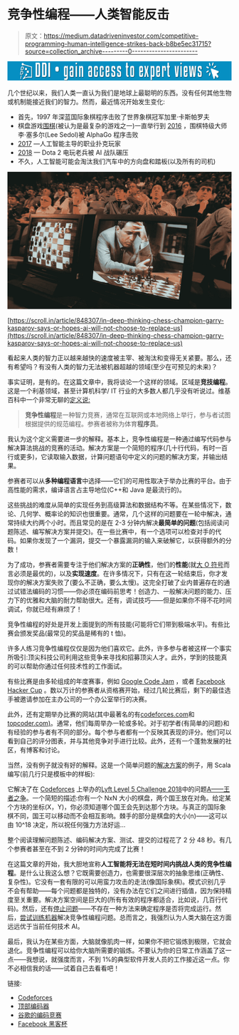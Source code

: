 # 竞争性编程——人类智能反击

> 原文：<https://medium.datadriveninvestor.com/competitive-programming-human-intelligence-strikes-back-b8be5ec31715?source=collection_archive---------0----------------------->

[![](img/0ccc174c5c05192d4aae3907099faf49.png)](http://www.track.datadriveninvestor.com/1B9E)

几个世纪以来，我们人类一直认为我们是地球上最聪明的东西。没有任何其他生物或机制能接近我们的智力。然而，最近情况开始发生变化:

*   首先，1997 年深蓝国际象棋程序击败了世界象棋冠军加里·卡斯帕罗夫
*   棋盘游戏[围棋](https://en.wikipedia.org/wiki/Go_(game))(被认为是最复杂的游戏之一)一直举行到 [2016](https://www.theguardian.com/technology/2016/mar/15/googles-alphago-seals-4-1-victory-over-grandmaster-lee-sedol) ，围棋特级大师李·塞多尔(Lee Sedol)被 AlphaGo 程序击败
*   [2017](https://www.gambling.com/news/brains-vs-ai-professional-poker-players-dominated-by-artificial-intelligence-238700) —人工智能主导的职业扑克玩家
*   [2018](https://www.engadget.com/2018/08/06/openai-five-dumpsters-dota-2-veterans/) — Dota 2 电玩老兵被 AI 战队碾压
*   不久，人工智能可能会淘汰我们汽车中的方向盘和踏板(以及所有的司机)

![](img/125fbfe06aeb20db3f56cf69acb01a69.png)

[https://scroll.in/article/848307/in-deep-thinking-chess-champion-garry-kasparov-says-or-hopes-ai-will-not-choose-to-replace-us](https://scroll.in/article/848307/in-deep-thinking-chess-champion-garry-kasparov-says-or-hopes-ai-will-not-choose-to-replace-us)

看起来人类的智力正以越来越快的速度被主宰、被淘汰和变得无关紧要。那么，还有希望吗？有没有人类的智力无法被机器超越的领域(至少在可预见的未来)？

事实证明，是有的。在这篇文章中，我将谈论一个这样的领域。区域是**竞技编程**。这是一个利基领域，甚至计算机科学/ IT 行业的大多数人都几乎没有听说过。维基百科中一个非常无聊的[定义说:](https://en.wikipedia.org/wiki/Competitive_programming)

> **竞争性编程**是一种智力竞赛，通常在互联网或本地网络上举行，参与者试图根据提供的规范编程。参赛者被称为体育**程序员**。

我认为这个定义需要进一步的解释。基本上，竞争性编程是一种通过编写代码参与解决算法挑战的竞赛的活动。解决方案是一个简短的程序(几十行代码，有时一百行或更多)，它读取输入数据，计算问题语句中定义的问题的解决方案，并输出结果。

参赛者可以从**多种编程语言**中选择——它们的可用性取决于举办比赛的平台。由于高性能的需求，编译语言占主导地位(C++和 Java 是最流行的)。

这些挑战的难度从简单的实现任务到高级算法和数据结构不等。在某些情况下，数论、几何学、概率论的知识也很重要。通常，几个这样的问题要在一轮中解决，通常持续大约两个小时。而且常见的是在 2-3 分钟内解决**最简单的问题**(包括阅读问题陈述、编写解决方案并提交)。在一些比赛中，有一个选项可以检查对手的代码。如果你发现了一个漏洞，提交一个暴露漏洞的输入来破解它，以获得额外的分数！

为了成功，参赛者需要专注于他们解决方案的**正确性**，他们的**性能**(就[大 O 符号](https://en.wikipedia.org/wiki/Big_O_notation)而言必须是最优的)，以及**实现速度**。在许多情况下，只有在这一轮结束后，你才发现你的解决方案失败了(要么不正确，要么太慢)。这完全打破了业内普遍存在的通过试错法编码的习惯——你必须在编码前思考！创造力、一般解决问题的能力、压力下的优雅和大脑的耐力帮助很大。还有，调试技巧——但是如果你不得不花时间调试，你就已经有麻烦了！

竞争性编程的好处是开发上面提到的所有技能(可能将它们带到极端水平)。有些比赛会颁发奖品(最常见的奖品是稀有的 t 恤)。

许多人练习竞争性编程仅仅是因为他们喜欢它。此外，许多参与者被这样一个事实所吸引:顶尖科技公司利用这些竞争来寻找和招募顶尖人才。此外，学到的技能真的可以帮助你通过任何技术性的工作面试。

有些比赛是由多轮组成的年度赛事，例如 [Google Code Jam](https://codingcompetitions.withgoogle.com/codejam/) ，或者 [Facebook Hacker Cup](https://www.facebook.com/hackercup/) 。数以万计的参赛者从资格赛开始，经过几轮比赛后，剩下的最佳选手被邀请参加在主办公司的一个办公室举行的决赛。

此外，还有定期举办比赛的网站(其中最著名的有[codeforces.com](https://codeforces.com/)和[topcoder.com](https://www.topcoder.com/community/competitive-programming/)[)](https://www.topcoder.com/)。通常，他们每周举办一轮或多轮。对于初学者(有简单的问题)和有经验的参与者有不同的部分。每个参与者都有一个反映其表现的评分。他们可以看到自己的评分图表，并与其他竞争对手进行比较。此外，还有一个蓬勃发展的社区，有博客和讨论。

当然，没有例子就没有好的解释。这是一个简单问题的[解决方案](https://codeforces.com/contest/1075/submission/45288521)的例子，用 Scala 编写(前几行只是模板中的样板):

它解决了在 [Codeforces](https://codeforces.com/) 上举办的[Lyft Level 5 Challenge 2018](https://codeforces.com/contest/1075)中的问题[A——王者之争](https://codeforces.com/contest/1075/problem/A)。一个简短的描述:你有一个 NxN 大小的棋盘，两个国王放在对角。给定某个方块的坐标(X，Y)，你必须知道哪个国王会先到达那个方块。与真正的国际象棋不同，国王可以移动而不会相互影响。棘手的部分是棋盘的大小(n)——这可以由 10^18 决定，所以祝任何强力方法好运…

整个阅读理解问题陈述、编码解决方案、测试、提交的过程花了 2 分 48 秒。有几个参赛者甚至在不到 2 分钟的时间内完成了比赛！

在这篇文章的开始，我大胆地宣称**人工智能将无法在短时间内挑战人类的竞争性编程**。是什么让我这么想？它既需要创造力，也需要很深层次的抽象思维(正确性、复杂性)。它没有一套有限的可以用蛮力攻击的走法(像国际象棋)。模式识别几乎不会有帮助——每个问题都是独特的，没有办法在它们之间进行插值，因为保持精度至关重要。解决方案空间是巨大的(所有有效的程序都适合，比如说，几百行代码)。然后，还有[停止问题](https://en.wikipedia.org/wiki/Halting_problem)——不存在一种方法来确定程序是否将完成运行。然后，[尝试训练机器](https://codeforces.com/blog/entry/59746)解决竞争性编程问题。总而言之，我强烈认为人类大脑在这方面远远优于当前任何技术 AI。

最后，我认为在某些方面，大脑就像肌肉一样，如果你不把它锻炼到极限，它就会退化。竞争性编程可以给你大脑所需要的锻炼。不要认为你的日常工作涵盖了这一点——我想说，就强度而言，不到 1%的典型软件开发人员的工作接近这一点。你不必相信我的话——试着自己去看看吧！

链接:

*   [Codeforces](https://codeforces.com/)
*   [顶部编码器](https://www.topcoder.com/community/competitive-programming/)
*   [谷歌的编码竞赛](https://codingcompetitions.withgoogle.com/)
*   [Facebook 黑客杯](https://www.facebook.com/hackercup)